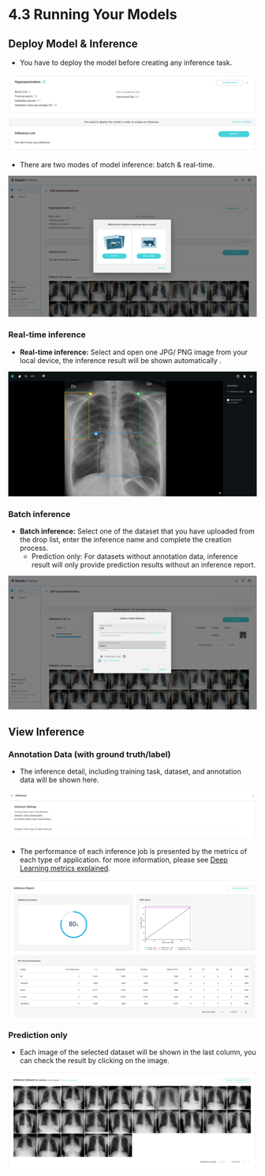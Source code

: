 # 4.3 Running Your Models

## Deploy Model & Inference

* You have to deploy the model before creating any inference task.

![](../../.gitbook/assets/deploy.png)

* There are two modes of model inference: batch & real-time.

![](../../.gitbook/assets/batch-and-realtime.png)

### Real-time inference

* **Real-time inference:** Select and open one JPG/ PNG image from your local device, the inference result will be shown automatically . 

![](../../.gitbook/assets/inference-test.png)

### Batch inference

* **Batch inference:** Select one of the dataset that you have uploaded from the drop list, enter the inference name and complete the creation process. 
  * Prediction only: For datasets without annotation data, inference result will only provide prediction results without an inference report.

![](../../.gitbook/assets/batch-inference-.png)

## View Inference

### Annotation Data \(with ground truth/label\)

* The inference detail, including  training task, dataset, and annotation data will be shown here. 

![](../../.gitbook/assets/inference-setting-.png)

* The performance of each inference job is presented by the metrics of each type of application. for more information, please see [Deep Learning metrics explained](../deep-learning-metrics-explained/). 

![](../../.gitbook/assets/inference-report%20%281%29%20%281%29.png)

### Prediction only

* Each image of the selected dataset will be shown in the last column, you can check the result by clicking on the image. 

![](../../.gitbook/assets/batch-inference-dataset.png)

